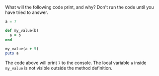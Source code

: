 What will the following code print, and why? Don't run the code until you have tried to answer.

```ruby
a = 7

def my_value(b)
  a = b
end

my_value(a + 5)
puts a
```

The code above will print `7` to the console.  The local variable `a` inside `my_value` is not visible outside the method definition.

